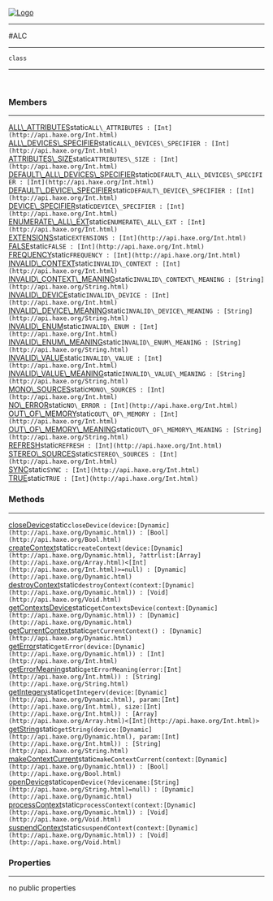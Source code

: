 
[![Logo](../../../../images/logo.png)](../../../../api/index.html)

---



#ALC



---

`class`
<span class="meta">

</span>


---

&nbsp;
&nbsp;

<h3>Members</h3> <hr/><span class="member apipage">
            <a name="ALL_ATTRIBUTES"><a class="lift" href="#ALL_ATTRIBUTES">ALL\_ATTRIBUTES</a></a><span class="inline-block static">static</span><code class="signature apipage">ALL\_ATTRIBUTES : [Int](http://api.haxe.org/Int.html)</code><br/></span>
        <span class="small_desc_flat"></span><span class="member apipage">
            <a name="ALL_DEVICES_SPECIFIER"><a class="lift" href="#ALL_DEVICES_SPECIFIER">ALL\_DEVICES\_SPECIFIER</a></a><span class="inline-block static">static</span><code class="signature apipage">ALL\_DEVICES\_SPECIFIER : [Int](http://api.haxe.org/Int.html)</code><br/></span>
        <span class="small_desc_flat"></span><span class="member apipage">
            <a name="ATTRIBUTES_SIZE"><a class="lift" href="#ATTRIBUTES_SIZE">ATTRIBUTES\_SIZE</a></a><span class="inline-block static">static</span><code class="signature apipage">ATTRIBUTES\_SIZE : [Int](http://api.haxe.org/Int.html)</code><br/></span>
        <span class="small_desc_flat"></span><span class="member apipage">
            <a name="DEFAULT_ALL_DEVICES_SPECIFIER"><a class="lift" href="#DEFAULT_ALL_DEVICES_SPECIFIER">DEFAULT\_ALL\_DEVICES\_SPECIFIER</a></a><span class="inline-block static">static</span><code class="signature apipage">DEFAULT\_ALL\_DEVICES\_SPECIFIER : [Int](http://api.haxe.org/Int.html)</code><br/></span>
        <span class="small_desc_flat"></span><span class="member apipage">
            <a name="DEFAULT_DEVICE_SPECIFIER"><a class="lift" href="#DEFAULT_DEVICE_SPECIFIER">DEFAULT\_DEVICE\_SPECIFIER</a></a><span class="inline-block static">static</span><code class="signature apipage">DEFAULT\_DEVICE\_SPECIFIER : [Int](http://api.haxe.org/Int.html)</code><br/></span>
        <span class="small_desc_flat"></span><span class="member apipage">
            <a name="DEVICE_SPECIFIER"><a class="lift" href="#DEVICE_SPECIFIER">DEVICE\_SPECIFIER</a></a><span class="inline-block static">static</span><code class="signature apipage">DEVICE\_SPECIFIER : [Int](http://api.haxe.org/Int.html)</code><br/></span>
        <span class="small_desc_flat"></span><span class="member apipage">
            <a name="ENUMERATE_ALL_EXT"><a class="lift" href="#ENUMERATE_ALL_EXT">ENUMERATE\_ALL\_EXT</a></a><span class="inline-block static">static</span><code class="signature apipage">ENUMERATE\_ALL\_EXT : [Int](http://api.haxe.org/Int.html)</code><br/></span>
        <span class="small_desc_flat"></span><span class="member apipage">
            <a name="EXTENSIONS"><a class="lift" href="#EXTENSIONS">EXTENSIONS</a></a><span class="inline-block static">static</span><code class="signature apipage">EXTENSIONS : [Int](http://api.haxe.org/Int.html)</code><br/></span>
        <span class="small_desc_flat"></span><span class="member apipage">
            <a name="FALSE"><a class="lift" href="#FALSE">FALSE</a></a><span class="inline-block static">static</span><code class="signature apipage">FALSE : [Int](http://api.haxe.org/Int.html)</code><br/></span>
        <span class="small_desc_flat"></span><span class="member apipage">
            <a name="FREQUENCY"><a class="lift" href="#FREQUENCY">FREQUENCY</a></a><span class="inline-block static">static</span><code class="signature apipage">FREQUENCY : [Int](http://api.haxe.org/Int.html)</code><br/></span>
        <span class="small_desc_flat"></span><span class="member apipage">
            <a name="INVALID_CONTEXT"><a class="lift" href="#INVALID_CONTEXT">INVALID\_CONTEXT</a></a><span class="inline-block static">static</span><code class="signature apipage">INVALID\_CONTEXT : [Int](http://api.haxe.org/Int.html)</code><br/></span>
        <span class="small_desc_flat"></span><span class="member apipage">
            <a name="INVALID_CONTEXT_MEANING"><a class="lift" href="#INVALID_CONTEXT_MEANING">INVALID\_CONTEXT\_MEANING</a></a><span class="inline-block static">static</span><code class="signature apipage">INVALID\_CONTEXT\_MEANING : [String](http://api.haxe.org/String.html)</code><br/></span>
        <span class="small_desc_flat"></span><span class="member apipage">
            <a name="INVALID_DEVICE"><a class="lift" href="#INVALID_DEVICE">INVALID\_DEVICE</a></a><span class="inline-block static">static</span><code class="signature apipage">INVALID\_DEVICE : [Int](http://api.haxe.org/Int.html)</code><br/></span>
        <span class="small_desc_flat"></span><span class="member apipage">
            <a name="INVALID_DEVICE_MEANING"><a class="lift" href="#INVALID_DEVICE_MEANING">INVALID\_DEVICE\_MEANING</a></a><span class="inline-block static">static</span><code class="signature apipage">INVALID\_DEVICE\_MEANING : [String](http://api.haxe.org/String.html)</code><br/></span>
        <span class="small_desc_flat"></span><span class="member apipage">
            <a name="INVALID_ENUM"><a class="lift" href="#INVALID_ENUM">INVALID\_ENUM</a></a><span class="inline-block static">static</span><code class="signature apipage">INVALID\_ENUM : [Int](http://api.haxe.org/Int.html)</code><br/></span>
        <span class="small_desc_flat"></span><span class="member apipage">
            <a name="INVALID_ENUM_MEANING"><a class="lift" href="#INVALID_ENUM_MEANING">INVALID\_ENUM\_MEANING</a></a><span class="inline-block static">static</span><code class="signature apipage">INVALID\_ENUM\_MEANING : [String](http://api.haxe.org/String.html)</code><br/></span>
        <span class="small_desc_flat"></span><span class="member apipage">
            <a name="INVALID_VALUE"><a class="lift" href="#INVALID_VALUE">INVALID\_VALUE</a></a><span class="inline-block static">static</span><code class="signature apipage">INVALID\_VALUE : [Int](http://api.haxe.org/Int.html)</code><br/></span>
        <span class="small_desc_flat"></span><span class="member apipage">
            <a name="INVALID_VALUE_MEANING"><a class="lift" href="#INVALID_VALUE_MEANING">INVALID\_VALUE\_MEANING</a></a><span class="inline-block static">static</span><code class="signature apipage">INVALID\_VALUE\_MEANING : [String](http://api.haxe.org/String.html)</code><br/></span>
        <span class="small_desc_flat"></span><span class="member apipage">
            <a name="MONO_SOURCES"><a class="lift" href="#MONO_SOURCES">MONO\_SOURCES</a></a><span class="inline-block static">static</span><code class="signature apipage">MONO\_SOURCES : [Int](http://api.haxe.org/Int.html)</code><br/></span>
        <span class="small_desc_flat"></span><span class="member apipage">
            <a name="NO_ERROR"><a class="lift" href="#NO_ERROR">NO\_ERROR</a></a><span class="inline-block static">static</span><code class="signature apipage">NO\_ERROR : [Int](http://api.haxe.org/Int.html)</code><br/></span>
        <span class="small_desc_flat"></span><span class="member apipage">
            <a name="OUT_OF_MEMORY"><a class="lift" href="#OUT_OF_MEMORY">OUT\_OF\_MEMORY</a></a><span class="inline-block static">static</span><code class="signature apipage">OUT\_OF\_MEMORY : [Int](http://api.haxe.org/Int.html)</code><br/></span>
        <span class="small_desc_flat"></span><span class="member apipage">
            <a name="OUT_OF_MEMORY_MEANING"><a class="lift" href="#OUT_OF_MEMORY_MEANING">OUT\_OF\_MEMORY\_MEANING</a></a><span class="inline-block static">static</span><code class="signature apipage">OUT\_OF\_MEMORY\_MEANING : [String](http://api.haxe.org/String.html)</code><br/></span>
        <span class="small_desc_flat"></span><span class="member apipage">
            <a name="REFRESH"><a class="lift" href="#REFRESH">REFRESH</a></a><span class="inline-block static">static</span><code class="signature apipage">REFRESH : [Int](http://api.haxe.org/Int.html)</code><br/></span>
        <span class="small_desc_flat"></span><span class="member apipage">
            <a name="STEREO_SOURCES"><a class="lift" href="#STEREO_SOURCES">STEREO\_SOURCES</a></a><span class="inline-block static">static</span><code class="signature apipage">STEREO\_SOURCES : [Int](http://api.haxe.org/Int.html)</code><br/></span>
        <span class="small_desc_flat"></span><span class="member apipage">
            <a name="SYNC"><a class="lift" href="#SYNC">SYNC</a></a><span class="inline-block static">static</span><code class="signature apipage">SYNC : [Int](http://api.haxe.org/Int.html)</code><br/></span>
        <span class="small_desc_flat"></span><span class="member apipage">
            <a name="TRUE"><a class="lift" href="#TRUE">TRUE</a></a><span class="inline-block static">static</span><code class="signature apipage">TRUE : [Int](http://api.haxe.org/Int.html)</code><br/></span>
        <span class="small_desc_flat"></span>

<h3>Methods</h3> <hr/><span class="method apipage">
            <a name="closeDevice"><a class="lift" href="#closeDevice">closeDevice</a></a><span class="inline-block static">static</span><code class="signature apipage">closeDevice(device:<span>[Dynamic](http://api.haxe.org/Dynamic.html)</span>) : [Bool](http://api.haxe.org/Bool.html)</code><br/><span class="small_desc_flat"></span>
        </span>
    <span class="method apipage">
            <a name="createContext"><a class="lift" href="#createContext">createContext</a></a><span class="inline-block static">static</span><code class="signature apipage">createContext(device:<span>[Dynamic](http://api.haxe.org/Dynamic.html)</span>, ?attrlist:<span>[Array](http://api.haxe.org/Array.html)&lt;[Int](http://api.haxe.org/Int.html)&gt;=null</span>) : [Dynamic](http://api.haxe.org/Dynamic.html)</code><br/><span class="small_desc_flat"></span>
        </span>
    <span class="method apipage">
            <a name="destroyContext"><a class="lift" href="#destroyContext">destroyContext</a></a><span class="inline-block static">static</span><code class="signature apipage">destroyContext(context:<span>[Dynamic](http://api.haxe.org/Dynamic.html)</span>) : [Void](http://api.haxe.org/Void.html)</code><br/><span class="small_desc_flat"></span>
        </span>
    <span class="method apipage">
            <a name="getContextsDevice"><a class="lift" href="#getContextsDevice">getContextsDevice</a></a><span class="inline-block static">static</span><code class="signature apipage">getContextsDevice(context:<span>[Dynamic](http://api.haxe.org/Dynamic.html)</span>) : [Dynamic](http://api.haxe.org/Dynamic.html)</code><br/><span class="small_desc_flat"></span>
        </span>
    <span class="method apipage">
            <a name="getCurrentContext"><a class="lift" href="#getCurrentContext">getCurrentContext</a></a><span class="inline-block static">static</span><code class="signature apipage">getCurrentContext() : [Dynamic](http://api.haxe.org/Dynamic.html)</code><br/><span class="small_desc_flat"></span>
        </span>
    <span class="method apipage">
            <a name="getError"><a class="lift" href="#getError">getError</a></a><span class="inline-block static">static</span><code class="signature apipage">getError(device:<span>[Dynamic](http://api.haxe.org/Dynamic.html)</span>) : [Int](http://api.haxe.org/Int.html)</code><br/><span class="small_desc_flat"></span>
        </span>
    <span class="method apipage">
            <a name="getErrorMeaning"><a class="lift" href="#getErrorMeaning">getErrorMeaning</a></a><span class="inline-block static">static</span><code class="signature apipage">getErrorMeaning(error:<span>[Int](http://api.haxe.org/Int.html)</span>) : [String](http://api.haxe.org/String.html)</code><br/><span class="small_desc_flat"></span>
        </span>
    <span class="method apipage">
            <a name="getIntegerv"><a class="lift" href="#getIntegerv">getIntegerv</a></a><span class="inline-block static">static</span><code class="signature apipage">getIntegerv(device:<span>[Dynamic](http://api.haxe.org/Dynamic.html)</span>, param:<span>[Int](http://api.haxe.org/Int.html)</span>, size:<span>[Int](http://api.haxe.org/Int.html)</span>) : [Array](http://api.haxe.org/Array.html)&lt;[Int](http://api.haxe.org/Int.html)&gt;</code><br/><span class="small_desc_flat"></span>
        </span>
    <span class="method apipage">
            <a name="getString"><a class="lift" href="#getString">getString</a></a><span class="inline-block static">static</span><code class="signature apipage">getString(device:<span>[Dynamic](http://api.haxe.org/Dynamic.html)</span>, param:<span>[Int](http://api.haxe.org/Int.html)</span>) : [String](http://api.haxe.org/String.html)</code><br/><span class="small_desc_flat"></span>
        </span>
    <span class="method apipage">
            <a name="makeContextCurrent"><a class="lift" href="#makeContextCurrent">makeContextCurrent</a></a><span class="inline-block static">static</span><code class="signature apipage">makeContextCurrent(context:<span>[Dynamic](http://api.haxe.org/Dynamic.html)</span>) : [Bool](http://api.haxe.org/Bool.html)</code><br/><span class="small_desc_flat"></span>
        </span>
    <span class="method apipage">
            <a name="openDevice"><a class="lift" href="#openDevice">openDevice</a></a><span class="inline-block static">static</span><code class="signature apipage">openDevice(?devicename:<span>[String](http://api.haxe.org/String.html)=null</span>) : [Dynamic](http://api.haxe.org/Dynamic.html)</code><br/><span class="small_desc_flat"></span>
        </span>
    <span class="method apipage">
            <a name="processContext"><a class="lift" href="#processContext">processContext</a></a><span class="inline-block static">static</span><code class="signature apipage">processContext(context:<span>[Dynamic](http://api.haxe.org/Dynamic.html)</span>) : [Void](http://api.haxe.org/Void.html)</code><br/><span class="small_desc_flat"></span>
        </span>
    <span class="method apipage">
            <a name="suspendContext"><a class="lift" href="#suspendContext">suspendContext</a></a><span class="inline-block static">static</span><code class="signature apipage">suspendContext(context:<span>[Dynamic](http://api.haxe.org/Dynamic.html)</span>) : [Void](http://api.haxe.org/Void.html)</code><br/><span class="small_desc_flat"></span>
        </span>
    

<h3>Properties</h3> <hr/>no public properties

&nbsp;
&nbsp;
&nbsp;